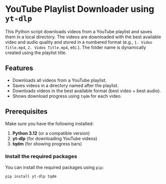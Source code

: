 # YouTube Playlist Downloader using `yt-dlp`

This Python script downloads videos from a YouTube playlist and saves them in a local directory. The videos are downloaded with the best available video and audio quality and stored in a numbered format (e.g., `1. Video Title.mp4`, `2. Video Title.mp4`, etc.). The folder name is dynamically created using the playlist title.

## Features

- Downloads all videos from a YouTube playlist.
- Saves videos in a directory named after the playlist.
- Downloads videos in the best available format (best video + best audio).
- Shows download progress using `tqdm` for each video.

## Prerequisites

Make sure you have the following installed:

1. **Python 3.12** (or a compatible version)
2. **yt-dlp** (for downloading YouTube videos)
3. **tqdm** (for showing progress bars)

### Install the required packages

You can install the required packages using `pip`:

```bash
pip install yt-dlp tqdm
